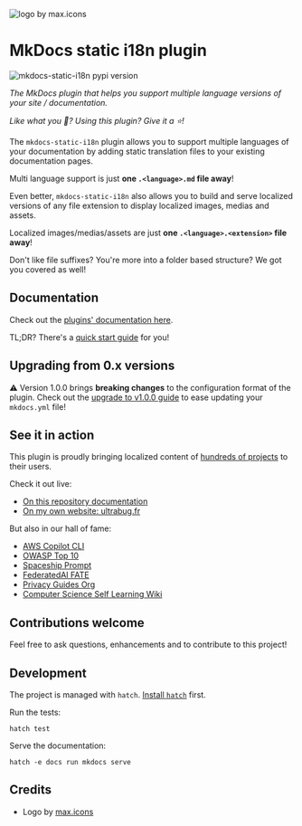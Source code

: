 ![logo by max.icons](https://github.com/ultrabug/mkdocs-static-i18n/blob/main/docs/assets/logo_by_maxicons.png)

# MkDocs static i18n plugin

![mkdocs-static-i18n pypi version](https://img.shields.io/pypi/v/mkdocs-static-i18n.svg)

*The MkDocs plugin that helps you support multiple language versions of your site / documentation.*

*Like what you :eyes:? Using this plugin? Give it a :star:!*

The `mkdocs-static-i18n` plugin allows you to support multiple languages of your documentation by adding static translation files to your existing documentation pages.

Multi language support is just **one `.<language>.md` file away**!

Even better, `mkdocs-static-i18n` also allows you to build and serve localized versions of any file extension to display localized images, medias and assets.

Localized images/medias/assets are just **one `.<language>.<extension>` file away**!

Don't like file suffixes? You're more into a folder based structure? We got you covered as well!

## Documentation

Check out the [plugins' documentation here](https://ultrabug.github.io/mkdocs-static-i18n/).

TL;DR? There's a [quick start guide](https://ultrabug.github.io/mkdocs-static-i18n/getting-started/quick-start/) for you!

## Upgrading from 0.x versions

:warning: Version 1.0.0 brings **breaking changes** to the configuration format of the plugin. Check out the [upgrade to v1.0.0 guide](https://ultrabug.github.io/mkdocs-static-i18n/setup/upgrading-to-1/) to ease updating your `mkdocs.yml` file!

## See it in action

This plugin is proudly bringing localized content of [hundreds of projects](https://github.com/ultrabug/mkdocs-static-i18n/network/dependents) to their users.

Check it out live:

- [On this repository documentation](https://ultrabug.github.io/mkdocs-static-i18n/)
- [On my own website: ultrabug.fr](https://ultrabug.fr)

But also in our hall of fame:

- [AWS Copilot CLI](https://aws.github.io/copilot-cli/)
- [OWASP Top 10](https://github.com/OWASP/Top10)
- [Spaceship Prompt](https://spaceship-prompt.sh/)
- [FederatedAI FATE](https://fate.readthedocs.io/en/latest/)
- [Privacy Guides Org](https://www.privacyguides.org/en/)
- [Computer Science Self Learning Wiki](https://csdiy.wiki/)

## Contributions welcome

Feel free to ask questions, enhancements and to contribute to this project!

## Development

The project is managed with `hatch`. [Install `hatch`](https://hatch.pypa.io/1.9/install/#gui-installer) first.

Run the tests:

```
hatch test
```

Serve the documentation:

```
hatch -e docs run mkdocs serve
```

## Credits

- Logo by [max.icons](https://www.flaticon.com/authors/maxicons)
